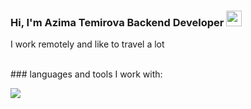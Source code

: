 ### Hi, I'm Azima Temirova Backend Developer <img src="https://media3.giphy.com/media/gM5qFksULw54NMWyry/giphy.gif?cid=ecf05e47jnvcb93wn7ic3i53iyiwixh7zunq4f3jfpkms6x3&rid=giphy.gif&ct=s" width="25px">

I work remotely and like to travel a lot

<br/>
### languages and tools I work with:

<code><img src="https://www.w3.org/html/logo/downloads/HTML5_1Color_Black.png" hieght="25"></code>

